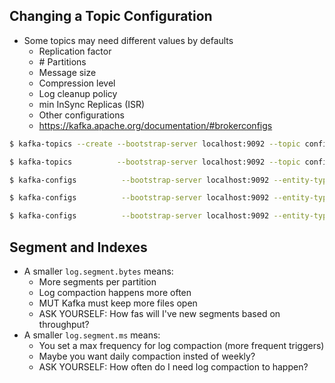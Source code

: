 
## Changing a Topic Configuration
* Some topics may need different values by defaults
  * Replication factor
  * \# Partitions
  * Message size
  * Compression level
  * Log cleanup policy
  * min InSync Replicas (ISR)
  * Other configurations
  * https://kafka.apache.org/documentation/#brokerconfigs

```bash
$ kafka-topics --create --bootstrap-server localhost:9092 --topic configured-topic --replication-factor 1 --partitions 3

$ kafka-topics          --bootstrap-server localhost:9092 --topic configured-topic --describe

$ kafka-configs          --bootstrap-server localhost:9092 --entity-type topics --entity-name configured-topic --describe

$ kafka-configs          --bootstrap-server localhost:9092 --entity-type topics --entity-name configured-topic --alter --add-config min.insync.replicas=2

$ kafka-configs          --bootstrap-server localhost:9092 --entity-type topics --entity-name configured-topic --alter --delete-config min.insync.replicas
```

## Segment and Indexes
* A smaller `log.segment.bytes` means:
  * More segments per partition
  * Log compaction happens more often
  * MUT Kafka must keep more files open
  * ASK YOURSELF: How fas will I've new segments based on throughput? 
* A smaller `log.segment.ms` means:
  * You set a max frequency for log compaction (more frequent triggers)
  * Maybe you want daily compaction insted of weekly?
  * ASK YOURSELF: How often do I need log compaction to happen?
